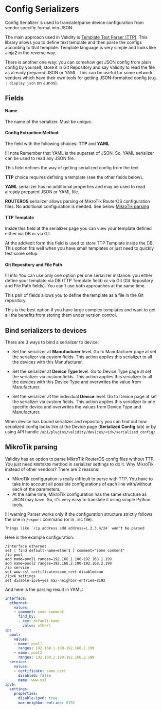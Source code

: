 # Config Serializers

Config Serializer is used to translate/parse device configuration from vendor specific format into JSON.

The main approach used in Validity is [Template Text Parser (TTP)](https://ttp.readthedocs.io/en/latest/Overview.html). This library allows you to define text template and then parse the configs according to that template. Template language is very simple and looks like Jinja2 in the reverse way.

There is another one way: you can somehow get JSON config from plain config by yourself, store it in Git Repository and say Validity to read the file as already prepared JSON or YAML. This can be useful for some network vendors which have their own tools for getting JSON-formatted config (e.g. `| display json` on Junos).

## Fields

#### Name

The name of the serializer. Must be unique.

#### Config Extraction Method

The field with the following choices: **TTP** and **YAML**

!!! note
    Remember that YAML is the superset of JSON. So, YAML serializer can be used to read any JSON file.

This field defines the way of getting serialized config from the text.

**TTP** choice requires defining a template (see the other fields below).

**YAML** serializer has no additional properties and may be used to read already prepared JSON or YAML file.

**ROUTEROS** serializer allows parsing of MikroTik RouterOS configuration files. No additional configuration is needed. See below [MikroTik parsing](#mikrotik-parsing)



#### TTP Template

Inside this field at the serializer page you can view your template defined either via DB or via Git.

At the add/edit form this field is used to store TTP Template inside the DB.
This option fits well when you have small templates or just need to quickly test some setup.


#### Git Repository and File Path

!!! info
    You can use only one option per one serializer instance: you either define your template via DB (TTP Template field) or via Git (Git Repository and File Path fields). You can't use both approaches at the same time.

This pair of fields allows you to define the template as a file in the Git repository.

This is the best option if you have large complex templates and want to get all the benefits from storing them under version control.


## Bind serializers to devices

There are 3 ways to bind a serializer to device:

* Set the serializer at **Manufacturer** level. Go to Manufacturer page at set the serializer via custom fields. This action applies this serializer to all the devices with this Manufacturer.

* Set the serializer at **Device Type** level. Go to Device Type page at set the serializer via custom fields. This action applies this serializer to all the devices with this Device Type and overwrites the value from Manufacturer.

* Set the serializer at the individual **Device** level. Go to Device page at set the serializer via custom fields. This action applies this serializer to one specific device and overwrites the values from Device Type and Manufacturer.

When device has bound serializer and repository you can find out how serialized config looks like at the Device page (**Serialized Config** tab) or by using API handle `/api/plugins/validity/devices/<id>/serialized_config/`


## MikroTik parsing

Validity has an option to parse MikroTik RouterOS config files without TTP. You just need `ROUTEROS` method in serializer settings to do it. Why MikroTik instead of other vendors? There are 2 reasons:

* MikroTik configuration is really difficult to parse with TTP. You have to take into account all possible configurations of each line with/without each of the parameters.
* At the same time, MikroTik configuration has the same structure as JSON may have. So, it's very easy to translate it using simple Python tools.

!!! warning
    Parser works only if the configuration structure strictly follows the one in `/export` command (or in .rsc file).
    
    Things like `/ip address add address=1.2.3.4/24` won't be parsed

Here is the example configuration:

```
/interface ethernet
set [ find default-name=ether1 ] comment="some comment"
/ip pool
add name=pool1 ranges=192.168.1.100-192.168.1.199
add name=pool2 ranges=192.168.2.100-192.168.2.199
/ip service
set www-ssl certificate=some_cert disabled=no
/ipv6 settings
set disable-ipv6=yes max-neighbor-entries=8192
```

And here is the parsing result in YAML:

```yaml
interface:
  ethernet:
    values:
    - comment: some comment
      find_by:
      - key: default-name
        value: ether1
ip:
  pool:
    values:
    - name: pool1
      ranges: 192.168.1.100-192.168.1.199
    - name: pool2
      ranges: 192.168.2.100-192.168.2.199
  service:
    values:
    - certificate: some_cert
      disabled: false
      name: www-ssl
ipv6:
  settings:
    properties:
      disable-ipv6: true
      max-neighbor-entries: 8192
```